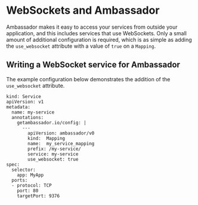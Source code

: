 # WebSockets and Ambassador


Ambassador makes it easy to access your services from outside your application, and this includes services that use WebSockets. Only a small amount of additional configuration is required, which is as simple as adding the `use_websocket` attribute with a value of `true` on a `Mapping`.

## Writing a WebSocket service for Ambassador
The example configuration below demonstrates the addition of the `use_websocket` attribute.

```
kind: Service
apiVersion: v1
metadata:
  name: my-service
  annotations:
    getambassador.io/config: |
      ---
        apiVersion: ambassador/v0
        kind:  Mapping
        name:  my_service_mapping
        prefix: /my-service/
        service: my-service
        use_websocket: true
spec:
  selector:
    app: MyApp
  ports:
  - protocol: TCP
    port: 80
    targetPort: 9376
```
